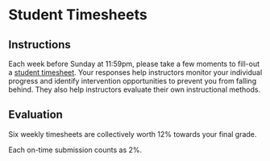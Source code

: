 # Student Timesheets

## Instructions

Each week before Sunday at 11:59pm, please take a few moments to fill-out a [student timesheet](https://goo.gl/forms/xIU4RXLnFpl7gRq02). Your responses help instructors monitor your individual progress and identify intervention opportunities to prevent you from falling behind. They also help instructors evaluate their own instructional methods.

## Evaluation

Six weekly timesheets are collectively worth 12% towards your final grade.

Each on-time submission counts as 2%.
